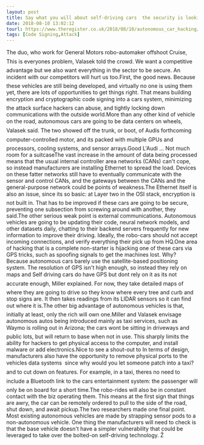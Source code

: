 ```yaml
---
layout: post
title: Say what you will about self-driving cars  the security is looking 'OK'
date: 2018-08-10 13:02:12
tourl: https://www.theregister.co.uk/2018/08/10/autonomous_car_hacking/
tags: [Code Signing,Attack]
---
```

The duo, who work for General Motors robo-automaker offshoot Cruise, This is everyones problem, Valasek told the crowd. We want a competitive advantage but we also want everything in the sector to be secure. An incident with our competitors will hurt us too.First, the good news. Because these vehicles are still being developed, and virtually no one is using them yet, there are lots of opportunities to get things right. That means building encryption and cryptographic code signing into a cars system, minimizing the attack surface hackers can abuse, and tightly locking down communications with the outside world.More than any other kind of vehicle on the road, autonomous cars are going to be data centers on wheels, Valasek said. The two showed off the trunk, or boot, of Audis forthcoming computer-controlled motor, and its packed with multiple GPUs and processors, cooling systems, and sensor arrays.Good L'Audi ... Not much room for a suitcaseThe vast increase in the amount of data being processed means that the usual internal controller area networks (CANs) can't cope, so instead manufacturers are installing Ethernet to spread the load. Devices on these fatter networks still have to eventually communicate with the sensor and control CANs, and the gateways between the CANs and the general-purpose network could be points of weakness.The Ethernet itself is also an issue, since its so basic: at Layer two in the OSI stack, encryption is not built in. That has to be improved if these cars are going to be secure, preventing one subsection from screwing around with another, they said.The other serious weak point is external communications. Autonomous vehicles are going to be updating their code, neural network models, and other datasets daily, chatting to their backend servers frequently for new information to improve their driving. Ideally, the robo-cars should not accept incoming connections, and verify everything their pick up from HQ.One area of hacking that is a complete non-starter is hijacking one of these cars via GPS tricks, such as spoofing signals to get the machines lost. Why? Because autonomous cars barely use the satellite-based positioning system. The resolution of GPS isn't high enough, so instead they rely on maps and Self driving cars do have GPS but dont rely on it as its not accurate enough, Miller explained. For now, they take detailed maps of where they are going to drive so they know where every tree and curb and stop signs are. It then takes readings from its LIDAR sensors so it can find out where it is.The other big advantage of autonomous vehicles is that, initially at least, only the rich will own one.Miller and Valasek envisage autonomous autos being introduced mainly as taxi services, such as Waymo is rolling out in Arizona; the cars wont be sitting in driveways and public lots, but will return to base when not in use. This sharply limits the ability for hackers to get physical access to the computer, and install malware or add electronics.Nice to see a shout-out to In terms of design, manufacturers also have the opportunity to remove physical ports to the vehicles data systems  since why would you let someone patch into a taxi?  and to cut down on features. For example, in a taxi, theres no need to include a Bluetooth link to the cars entertainment system: the passenger will only be on board for a short time.The robo-rides will also be in constant contact with the biz operating them. This means at the first sign that things are awry, the car can be remotely ordered to pull to the side of the road, shut down, and await pickup.The two researchers made one final point. Most existing autonomous vehicles are made by strapping sensor pods to a non-autonomous vehicle. One thing the manufacturers will need to check is that the base vehicle doesn't have a simpler vulnerability that could be leveraged to take over the bolted-on self-driving technology. Ž